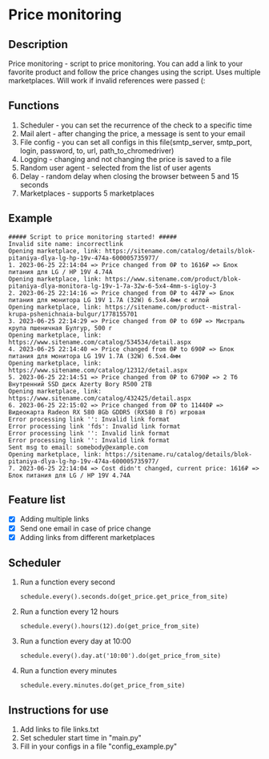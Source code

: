 # Price monitoring 

## Description
Price monitoring - script to price monitoring. You can add a link to your favorite product and 
follow the price changes using the script. Uses multiple marketplaces. Will work if invalid references were passed (:

## Functions
1. Scheduler - you can set the recurrence of the check to a specific time
2. Mail alert - after changing the price, a message is sent to your email
3. File config - you can set all configs in this file(smtp_server, smtp_port, login, password, 
to, url, path_to_chromedriver)
4. Logging - changing and not changing the price is saved to a file
5. Random user agent - selected from the list of user agents
6. Delay - random delay when closing the browser between 5 and 15 seconds
7. Marketplaces - supports 5 marketplaces

## Example
```
##### Script to price monitoring started! #####
Invalid site name: incorrectlink
Opening marketplace, link: https://sitename.com/catalog/details/blok-pitaniya-dlya-lg-hp-19v-474a-600005735977/
1. 2023-06-25 22:14:04 => Price changed from 0₽ to 1616₽ => Блок питания для LG / HP 19V 4.74A
Opening marketplace, link: https://www.sitename.com/product/blok-pitaniya-dlya-monitora-lg-19v-1-7a-32w-6-5x4-4mm-s-igloy-3
2. 2023-06-25 22:14:16 => Price changed from 0₽ to 447₽ => Блок питания для монитора LG 19V 1.7A (32W) 6.5x4.4мм с иглой
Opening marketplace, link: https://sitename.com/product--mistral-krupa-pshenichnaia-bulgur/1778155701
3. 2023-06-25 22:14:29 => Price changed from 0₽ to 69₽ => Мистраль крупа пшеничная Булгур, 500 г
Opening marketplace, link: https://www.sitename.com/catalog/534534/detail.aspx
4. 2023-06-25 22:14:40 => Price changed from 0₽ to 690₽ => Блок питания для монитора LG 19V 1.7A (32W) 6.5x4.4мм
Opening marketplace, link: https://www.sitename.com/catalog/12312/detail.aspx
5. 2023-06-25 22:14:51 => Price changed from 0₽ to 6790₽ => 2 Тб Внутренний SSD диск Azerty Bory R500 2TB
Opening marketplace, link: https://www.sitename.com/catalog/432425/detail.aspx
6. 2023-06-25 22:15:02 => Price changed from 0₽ to 11440₽ => Видеокарта Radeon RX 580 8Gb GDDR5 (RX580 8 Гб) игровая
Error processing link '': Invalid link format
Error processing link 'fds': Invalid link format
Error processing link '': Invalid link format
Error processing link '': Invalid link format
Sent msg to email: somebody@example.com
Opening marketplace, link: https://sitename.ru/catalog/details/blok-pitaniya-dlya-lg-hp-19v-474a-600005735977/
7. 2023-06-25 22:14:04 => Cost didn't changed, current price: 1616₽ => Блок питания для LG / HP 19V 4.74A
```
## Feature list
- [x] Adding multiple links
- [x] Send one email in case of price change
- [x] Adding links from different marketplaces

## Scheduler
1. Run a function every second
    ```
    schedule.every().seconds.do(get_price.get_price_from_site)
    ```
    
2. Run a function every 12 hours
    ```
    schedule.every().hours(12).do(get_price_from_site)
    ```
    
3. Run a function every day at 10:00
    ```
    schedule.every().day.at('10:00').do(get_price_from_site)
    ```
4. Run a function every minutes
    ```
    schedule.every.minutes.do(get_price_from_site)
    ```
   
## Instructions for use
1. Add links to file links.txt
2. Set scheduler start time in "main.py"
3. Fill in your configs in a file "config_example.py"